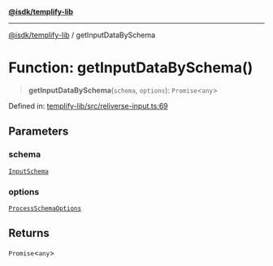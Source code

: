 [**@isdk/templify-lib**](../README.md)

***

[@isdk/templify-lib](../globals.md) / getInputDataBySchema

# Function: getInputDataBySchema()

> **getInputDataBySchema**(`schema`, `options`): `Promise`\<`any`\>

Defined in: [templify-lib/src/reliverse-input.ts:69](https://github.com/isdk/templify-lib.js/blob/2f28ed63fa1fab14ced4b1f55151d2b7839f83ed/src/reliverse-input.ts#L69)

## Parameters

### schema

[`InputSchema`](../interfaces/InputSchema.md)

### options

[`ProcessSchemaOptions`](../interfaces/ProcessSchemaOptions.md)

## Returns

`Promise`\<`any`\>
